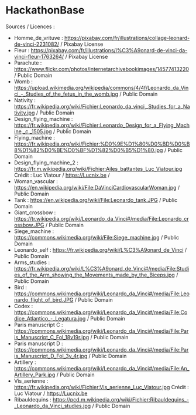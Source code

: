 # HackathonBase

Sources / Licences :
* Homme_de_vrituve : https://pixabay.com/fr/illustrations/collage-leonard-de-vinci-2231082/ / Pixabay License
* Fleur : https://pixabay.com/fr/illustrations/l%C3%A9onard-de-vinci-da-vinci-fleur-1763264/ / Pixabay License
* Parachute : https://www.flickr.com/photos/internetarchivebookimages/14577413220 / Public Domain
* Womb : https://upload.wikimedia.org/wikipedia/commons/4/4f/Leonardo_da_Vinci_-_Studies_of_the_fetus_in_the_womb.jpg / Public Domain
* Nativity : https://fr.wikipedia.org/wiki/Fichier:Leonardo_da_vinci,_Studies_for_a_Nativity.jpg / Public Domain
* Design_flying_machine : https://fr.wikipedia.org/wiki/Fichier:Leonardo_Design_for_a_Flying_Machine,_c._1505.jpg / Public Domain
* Flying_machine : https://fr.wikipedia.org/wiki/Fichier:%D0%9E%D1%80%D0%BD%D0%B8%D1%82%D0%BE%D0%BF%D1%82%D0%B5%D1%80.jpg / Public Domain
* Design_flying_machine_2 : https://fr.m.wikipedia.org/wiki/Fichier:Ailes_battantes_Luc_Viatour.jpg
	Crédit : Luc Viatour / https://Lucnix.be   / 
* Woman_vascular : https://en.wikipedia.org/wiki/File:DaVinciCardiovascularWoman.jpg / Public Domain
* Tank : https://en.wikipedia.org/wiki/File:Leonardo_tank.JPG / Public Domain
* Giant_crossbow : https://tr.wikipedia.org/wiki/Leonardo_da_Vinci#/media/File:Leonardo_crossbow.JPG / Public Domain
* Siege_machine : https://commons.wikimedia.org/wiki/File:Siege_machine.jpg / Public Domain
* Leonardo_self : https://fr.wikipedia.org/wiki/L%C3%A9onard_de_Vinci / Public Domain
* Arms_studies : https://fr.wikipedia.org/wiki/L%C3%A9onard_de_Vinci#/media/File:Studies_of_the_Arm_showing_the_Movements_made_by_the_Biceps.jpg / Public Domain
* Bird : https://commons.wikimedia.org/wiki/Leonardo_da_Vinci#/media/File:Leonardo_flight_of_bird.JPG / Public Domain
* Codex : https://commons.wikimedia.org/wiki/Leonardo_da_Vinci#/media/File:Codice_Atlantico_-_Legatura.jpg / Public Domain
* Paris manuscript C : https://commons.wikimedia.org/wiki/Leonardo_da_Vinci#/media/File:Paris_Manuscript_C_Fol_18v19r.jpg / Public Domain
* Paris manuscript D : https://commons.wikimedia.org/wiki/Leonardo_da_Vinci#/media/File:Paris_Manuscript_D_Fol_3v_4r.jpg / Public Domain
* Artillery : https://commons.wikimedia.org/wiki/Leonardo_da_Vinci#/media/File:An_Artillery_Park.jpg / Public Domain
* Vis_aerienne : https://fr.wikipedia.org/wiki/Fichier:Vis_aerienne_Luc_Viatour.jpg
   Crédit : Luc Viatour / https://Lucnix.be
* Ribauldequins : https://pcd.m.wikipedia.org/wiki/Fichier:Ribauldequins_-_Leonardo_da_Vinci_studies.jpg / Public Domain